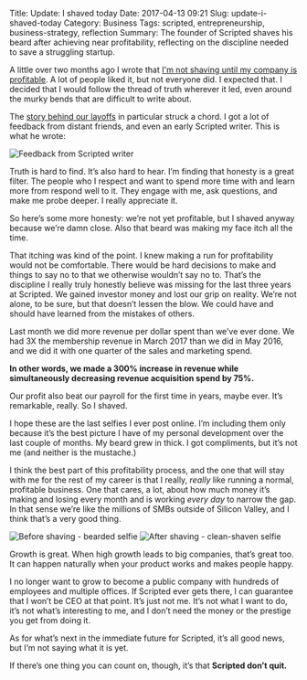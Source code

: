 Title: Update: I shaved today
Date: 2017-04-13 09:21
Slug: update-i-shaved-today
Category: Business
Tags: scripted, entrepreneurship, business-strategy, reflection
Summary: The founder of Scripted shaves his beard after achieving near profitability, reflecting on the discipline needed to save a struggling startup.

A little over two months ago I wrote that [I'm not shaving until my company is profitable](https://medium.com/startup-grind/im-not-shaving-until-my-company-is-profitable-ce9661362658). A lot of people liked it, but not everyone did. I expected that. I decided that I would follow the thread of truth wherever it led, even around the murky bends that are difficult to write about.

The [story behind our layoffs](https://medium.com/@rbucks/the-story-behind-our-layoffs-699c2d2eea53) in particular struck a chord. I got a lot of feedback from distant friends, and even an early Scripted writer. This is what he wrote:

![Feedback from Scripted writer]({static}/images/26acc-1pxb2ui3ik47qb8lcvwmudg.png)

Truth is hard to find. It’s also hard to hear. I’m finding that honesty is a great filter. The people who I respect and want to spend more time with and learn more from respond well to it. They engage with me, ask questions, and make me probe deeper. I really appreciate it.

So here’s some more honesty: we’re not yet profitable, but I shaved anyway because we’re damn close. Also that beard was making my face itch all the time.

That itching was kind of the point. I knew making a run for profitability would not be comfortable. There would be hard decisions to make and things to say no to that we otherwise wouldn’t say no to. That’s the discipline I really truly honestly believe was missing for the last three years at Scripted. We gained investor money and lost our grip on reality. We’re not alone, to be sure, but that doesn’t lessen the blow. We could have and should have learned from the mistakes of others.

Last month we did more revenue per dollar spent than we’ve ever done. We had 3X the membership revenue in March 2017 than we did in May 2016, and we did it with one quarter of the sales and marketing spend.

**In other words, we made a 300% increase in revenue while simultaneously decreasing revenue acquisition spend by 75%.**

Our profit also beat our payroll for the first time in years, maybe ever. It’s remarkable, really. So I shaved.

I hope these are the last selfies I ever post online. I’m including them only because it’s the best picture I have of my personal development over the last couple of months. My beard grew in thick. I got compliments, but it’s not me (and neither is the mustache.)

I think the best part of this profitability process, and the one that will stay with me for the rest of my career is that I really, *really* like running a normal, profitable business. One that cares, a lot, about how much money it’s making and losing every month and is working *every day* to narrow the gap. In that sense we’re like the millions of SMBs outside of Silicon Valley, and I think that’s a very good thing.

![Before shaving - bearded selfie]({static}/images/df898-1yltx8w5qoxdqlrkrwmgs8g.jpeg) ![After shaving - clean-shaven selfie]({static}/images/b1dd9-1zbo30nkxqxxd0h2fwhutiq.jpeg)

Growth is great. When high growth leads to big companies, that’s great too. It can happen naturally when your product works and makes people happy.

I no longer want to grow to become a public company with hundreds of employees and multiple offices. If Scripted ever gets there, I can guarantee that I won’t be CEO at that point. It’s just not me. It’s not what I want to do, it’s not what’s interesting to me, and I don’t need the money or the prestige you get from doing it.

As for what’s next in the immediate future for Scripted, it’s all good news, but I’m not saying what it is yet.

If there’s one thing you can count on, though, it’s that **Scripted don’t quit.**